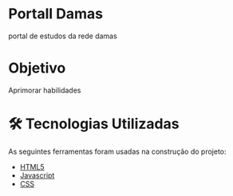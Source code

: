 # Portall Damas

portal de estudos da rede damas

# Objetivo

Aprimorar habilidades

# 🛠 Tecnologias Utilizadas

As seguintes ferramentas foram usadas na construção do projeto:

- [HTML5](<https://html.spec.whatwg.org/multipage/>)
- [Javascript](<https://www.javascript.com/>)
- [CSS](<https://www.css3.com/>)
